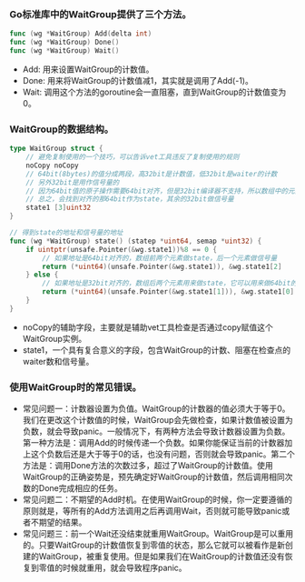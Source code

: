### Go标准库中的WaitGroup提供了三个方法。
``` go
func (wg *WaitGroup) Add(delta int)
func (wg *WaitGroup) Done()
func (wg *WaitGroup) Wait()
```
- Add: 用来设置WaitGroup的计数值。
- Done: 用来将WaitGroup的计数值减1，其实就是调用了Add(-1)。
- Wait: 调用这个方法的goroutine会一直阻塞，直到WaitGroup的计数值变为0。
### WaitGroup的数据结构。
``` go
type WaitGroup struct {
    // 避免复制使用的一个技巧，可以告诉vet工具违反了复制使用的规则
    noCopy noCopy
    // 64bit(8bytes)的值分成两段，高32bit是计数值，低32bit是waiter的计数
    // 另外32bit是用作信号量的
    // 因为64bit值的原子操作需要64bit对齐，但是32bit编译器不支持，所以数组中的元素在不同的架构中不一样，具体处理看下面的方法
    // 总之，会找到对齐的那64bit作为state，其余的32bit做信号量
    state1 [3]uint32
}

// 得到state的地址和信号量的地址
func (wg *WaitGroup) state() (statep *uint64, semap *uint32) {
    if uintptr(unsafe.Pointer(&wg.state1))%8 == 0 {
        // 如果地址是64bit对齐的，数组前两个元素做state，后一个元素做信号量
        return (*uint64)(unsafe.Pointer(&wg.state1)), &wg.state1[2]
    } else {
        // 如果地址是32bit对齐的，数组后两个元素用来做state，它可以用来做64bit的原子操作，第一个元素32bit用来做信号量
        return (*uint64)(unsafe.Pointer(&wg.state1[1])), &wg.state1[0]
    }
}
```
- noCopy的辅助字段，主要就是辅助vet工具检查是否通过copy赋值这个WaitGroup实例。
- state1，一个具有复合意义的字段，包含WaitGroup的计数、阻塞在检查点的waiter数和信号量。
### 使用WaitGroup时的常见错误。
- 常见问题一：计数器设置为负值。WaitGroup的计数器的值必须大于等于0。我们在更改这个计数值的时候，WaitGroup会先做检查，如果计数值被设置为负数，就会导致panic。一般情况下，有两种方法会导致计数器设置为负数。第一种方法是：调用Add的时候传递一个负数。如果你能保证当前的计数器加上这个负数后还是大于等于0的话，也没有问题，否则就会导致panic。第二个方法是：调用Done方法的次数过多，超过了WaitGroup的计数值。使用WaitGroup的正确姿势是，预先确定好WaitGroup的计数值，然后调用相同次数的Done完成相应的任务。
- 常见问题二：不期望的Add时机。在使用WaitGroup的时候，你一定要遵循的原则就是，等所有的Add方法调用之后再调用Wait，否则就可能导致panic或者不期望的结果。
- 常见问题三：前一个Wait还没结束就重用WaitGroup。WaitGroup是可以重用的。只要WaitGroup的计数值恢复到零值的状态，那么它就可以被看作是新创建的WaitGroup，被重复使用。但是如果我们在WaitGroup的计数值还没有恢复到零值的时候就重用，就会导致程序panic。

